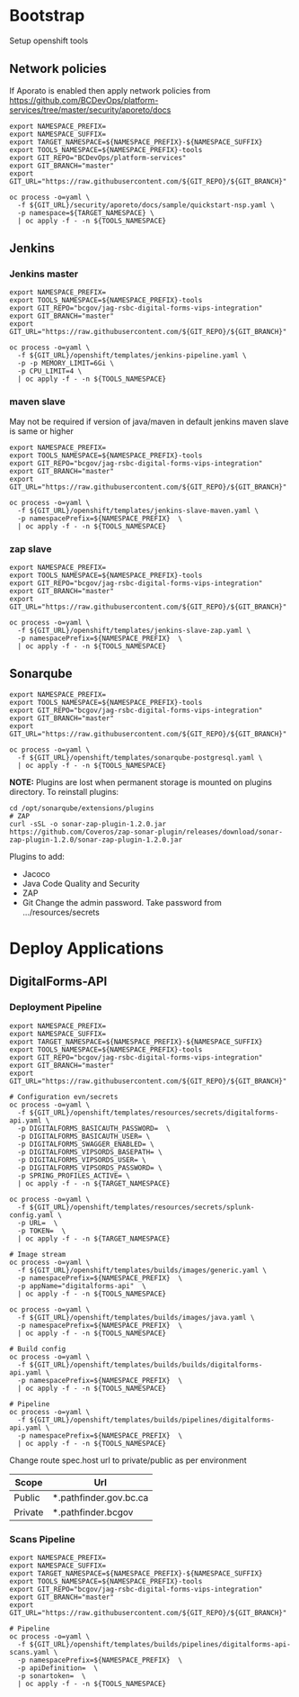 # Bootstrap
Setup openshift tools
## Network policies
If Aporato is enabled then apply network policies from
https://github.com/BCDevOps/platform-services/tree/master/security/aporeto/docs
```shell script
export NAMESPACE_PREFIX=
export NAMESPACE_SUFFIX=
export TARGET_NAMESPACE=${NAMESPACE_PREFIX}-${NAMESPACE_SUFFIX}
export TOOLS_NAMESPACE=${NAMESPACE_PREFIX}-tools
export GIT_REPO="BCDevOps/platform-services"
export GIT_BRANCH="master"
export GIT_URL="https://raw.githubusercontent.com/${GIT_REPO}/${GIT_BRANCH}"

oc process -o=yaml \
  -f ${GIT_URL}/security/aporeto/docs/sample/quickstart-nsp.yaml \
  -p namespace=${TARGET_NAMESPACE} \
  | oc apply -f - -n ${TOOLS_NAMESPACE}
```
## Jenkins
### Jenkins master
```shell script
export NAMESPACE_PREFIX=
export TOOLS_NAMESPACE=${NAMESPACE_PREFIX}-tools
export GIT_REPO="bcgov/jag-rsbc-digital-forms-vips-integration"
export GIT_BRANCH="master"
export GIT_URL="https://raw.githubusercontent.com/${GIT_REPO}/${GIT_BRANCH}"

oc process -o=yaml \
  -f ${GIT_URL}/openshift/templates/jenkins-pipeline.yaml \
  -p -p MEMORY_LIMIT=6Gi \
  -p CPU_LIMIT=4 \
  | oc apply -f - -n ${TOOLS_NAMESPACE}
```
### maven slave
May not be required if version of java/maven in default jenkins maven slave is same or higher
```shell script
export NAMESPACE_PREFIX=
export TOOLS_NAMESPACE=${NAMESPACE_PREFIX}-tools
export GIT_REPO="bcgov/jag-rsbc-digital-forms-vips-integration"
export GIT_BRANCH="master"
export GIT_URL="https://raw.githubusercontent.com/${GIT_REPO}/${GIT_BRANCH}"

oc process -o=yaml \
  -f ${GIT_URL}/openshift/templates/jenkins-slave-maven.yaml \
  -p namespacePrefix=${NAMESPACE_PREFIX}  \
  | oc apply -f - -n ${TOOLS_NAMESPACE}
```
### zap slave
```shell script
export NAMESPACE_PREFIX=
export TOOLS_NAMESPACE=${NAMESPACE_PREFIX}-tools
export GIT_REPO="bcgov/jag-rsbc-digital-forms-vips-integration"
export GIT_BRANCH="master"
export GIT_URL="https://raw.githubusercontent.com/${GIT_REPO}/${GIT_BRANCH}"

oc process -o=yaml \
  -f ${GIT_URL}/openshift/templates/jenkins-slave-zap.yaml \
  -p namespacePrefix=${NAMESPACE_PREFIX}  \
  | oc apply -f - -n ${TOOLS_NAMESPACE}
```
## Sonarqube
```shell script
export NAMESPACE_PREFIX=
export TOOLS_NAMESPACE=${NAMESPACE_PREFIX}-tools
export GIT_REPO="bcgov/jag-rsbc-digital-forms-vips-integration"
export GIT_BRANCH="master"
export GIT_URL="https://raw.githubusercontent.com/${GIT_REPO}/${GIT_BRANCH}"

oc process -o=yaml \
  -f ${GIT_URL}/openshift/templates/sonarqube-postgresql.yaml \
  | oc apply -f - -n ${TOOLS_NAMESPACE}
```
**NOTE:** Plugins are lost when permanent storage is mounted on plugins directory. To reinstall plugins:
```shell script
cd /opt/sonarqube/extensions/plugins
# ZAP
curl -sSL -o sonar-zap-plugin-1.2.0.jar https://github.com/Coveros/zap-sonar-plugin/releases/download/sonar-zap-plugin-1.2.0/sonar-zap-plugin-1.2.0.jar
```
Plugins to add:
* Jacoco
* Java Code Quality and Security
* ZAP
* Git
Change the admin password. Take password from .../resources/secrets
# Deploy Applications
## DigitalForms-API
### Deployment Pipeline
```shell script
export NAMESPACE_PREFIX=
export NAMESPACE_SUFFIX=
export TARGET_NAMESPACE=${NAMESPACE_PREFIX}-${NAMESPACE_SUFFIX}
export TOOLS_NAMESPACE=${NAMESPACE_PREFIX}-tools
export GIT_REPO="bcgov/jag-rsbc-digital-forms-vips-integration"
export GIT_BRANCH="master"
export GIT_URL="https://raw.githubusercontent.com/${GIT_REPO}/${GIT_BRANCH}"

# Configuration evn/secrets
oc process -o=yaml \
  -f ${GIT_URL}/openshift/templates/resources/secrets/digitalforms-api.yaml \
  -p DIGITALFORMS_BASICAUTH_PASSWORD=  \
  -p DIGITALFORMS_BASICAUTH_USER= \
  -p DIGITALFORMS_SWAGGER_ENABLED= \
  -p DIGITALFORMS_VIPSORDS_BASEPATH= \
  -p DIGITALFORMS_VIPSORDS_USER= \
  -p DIGITALFORMS_VIPSORDS_PASSWORD= \
  -p SPRING_PROFILES_ACTIVE= \
  | oc apply -f - -n ${TARGET_NAMESPACE}

oc process -o=yaml \
  -f ${GIT_URL}/openshift/templates/resources/secrets/splunk-config.yaml \
  -p URL=  \
  -p TOKEN=  \
  | oc apply -f - -n ${TARGET_NAMESPACE}

# Image stream
oc process -o=yaml \
  -f ${GIT_URL}/openshift/templates/builds/images/generic.yaml \
  -p namespacePrefix=${NAMESPACE_PREFIX}  \
  -p appName="digitalforms-api"  \
  | oc apply -f - -n ${TOOLS_NAMESPACE}

oc process -o=yaml \
  -f ${GIT_URL}/openshift/templates/builds/images/java.yaml \
  -p namespacePrefix=${NAMESPACE_PREFIX}  \
  | oc apply -f - -n ${TOOLS_NAMESPACE}

# Build config
oc process -o=yaml \
  -f ${GIT_URL}/openshift/templates/builds/builds/digitalforms-api.yaml \
  -p namespacePrefix=${NAMESPACE_PREFIX}  \
  | oc apply -f - -n ${TOOLS_NAMESPACE}

# Pipeline
oc process -o=yaml \
  -f ${GIT_URL}/openshift/templates/builds/pipelines/digitalforms-api.yaml \
  -p namespacePrefix=${NAMESPACE_PREFIX}  \
  | oc apply -f - -n ${TOOLS_NAMESPACE}
```
Change route spec.host url to private/public as per environment

|  Scope |  Url |
|----------|----------------------|
| Public | *.pathfinder.gov.bc.ca |
| Private | *.pathfinder.bcgov |

### Scans Pipeline
```shell script
export NAMESPACE_PREFIX=
export NAMESPACE_SUFFIX=
export TARGET_NAMESPACE=${NAMESPACE_PREFIX}-${NAMESPACE_SUFFIX}
export TOOLS_NAMESPACE=${NAMESPACE_PREFIX}-tools
export GIT_REPO="bcgov/jag-rsbc-digital-forms-vips-integration"
export GIT_BRANCH="master"
export GIT_URL="https://raw.githubusercontent.com/${GIT_REPO}/${GIT_BRANCH}"

# Pipeline
oc process -o=yaml \
  -f ${GIT_URL}/openshift/templates/builds/pipelines/digitalforms-api-scans.yaml \
  -p namespacePrefix=${NAMESPACE_PREFIX}  \
  -p apiDefinition=  \
  -p sonartoken=  \
  | oc apply -f - -n ${TOOLS_NAMESPACE}
```
